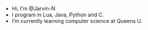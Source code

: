-  Hi, I’m @Jarvin-N
- I program in Lua, Java, Python and C. 
- I’m currently learning computer science at Queens U.


<!---
Jarvin-N/Jarvin-N is a ✨ special ✨ repository because its `README.md` (this file) appears on your GitHub profile.
You can click the Preview link to take a look at your changes.
--->
